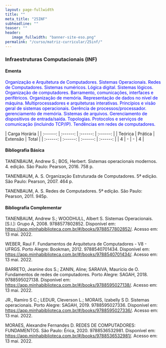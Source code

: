 ```yaml
---
layout: page-fullwidth
title: ""
meta_title: "25INF"
subheadline: ""
teaser: ""
header:
   image_fullwidth: "banner-site-eso.png"
permalink: "/curso/matriz-curricular/25inf/"
---
```


### **Infraestruturas Computacionais (INF)**

#### **Ementa**

<class style="color: blue">Organização e Arquitetura de Computadores. Sistemas Operacionais. Redes de Computadores. Sistemas numéricos. Lógica digital. Sistemas lógicos. Organização de computadores. Barramento, comunicações, interfaces e periféricos. Organização de memória. Representação de dados no nível de máquina. Multiprocessadores e arquiteturas interativas. Princípios e visão geral de sistemas operacionais. Gerência de processos/processador. gerenciamento de memória. Sistemas de arquivos. Gerenciamento de dispositivos de entrada/saída. Topologias. Protocolos e serviços de comunicação (incluindo TCP/IP). Tendências em redes de computadores.</class>

| Carga Horária | 
| :------: | :------: | :------: | :------: |
| Teórica | Prática | Extensão | Total |
| :------: | :------: | :------: | :------: |
| 4 | - | - | 4 |

#### **Bibliografia Básica**

TANENBAUM, Andrew S.; BOS, Herbert. Sistemas operacionais modernos. 4. edição. São Paulo: Pearson, 2016. 758 p. 

TANENBAUM, A. S. Organização Estruturada de Computadores. 5ª edição. São Paulo: Pearson, 2007. 464 p. 

TANENBAUM, A. S. Redes de Computadores. 5ª edição. São Paulo: Pearson, 2011. 945p. 

#### **Bibliografia Complementar**

TANENBAUM, Andrew S.; WOODHULL, Albert S. Sistemas Operacionais. [S.l.]: Grupo A, 2008. 9788577802852. Disponível em: https://app.minhabiblioteca.com.br/#/books/9788577802852/. Acesso em: 13 mai. 2022. 

WEBER, Raul F. Fundamentos de Arquitetura de Computadores - V8 - UFRGS. Porto Alegre: Bookman, 2012. 9788540701434. Disponível em: https://app.minhabiblioteca.com.br/#/books/9788540701434/. Acesso em: 13 mai. 2022. 

BARRETO, Jeanine dos S.; ZANIN, Aline; SARAIVA, Maurício de O. Fundamentos de redes de computadores. Porto Alegre: SAGAH, 2018. 9788595027138. Disponível em: https://app.minhabiblioteca.com.br/#/books/9788595027138/. Acesso em: 13 mai. 2022. 

JR., Ramiro S C.; LEDUR, Cleverson L.; MORAIS, Izabelly S D. Sistemas operacionais. Porto Alegre: SAGAH, 2019. 9788595027336. Disponível em: https://app.minhabiblioteca.com.br/#/books/9788595027336/. Acesso em: 13 mai. 2022. 

MORAES, Alexandre Fernandes D. REDES DE COMPUTADORES: FUNDAMENTOS. São Paulo: Érica, 2020. 9788536532981. Disponível em: https://app.minhabiblioteca.com.br/#/books/9788536532981/. Acesso em: 13 mai. 2022. 